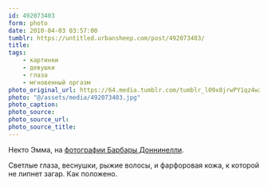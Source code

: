 ```yaml
---
id: 492073403
form: photo
date: 2010-04-03 03:57:00
tumblr: https://untitled.urbansheep.com/post/492073403/
title:
tags:
    - картинки
    - девушки
    - глаза
    - мгновенный оргазм
photo_original_url: https://64.media.tumblr.com/tumblr_l09x8jrwPY1qz4wzio1_1280.jpg
photo: "@/assets/media/492073403.jpg"
photo_caption:
photo_source:
photo_source_url:
photo_source_title:
---
```


<p>Некто Эмма, на <a href="http://vanity-teen.blogspot.com/2010/03/photography-barbara-donninelli.html">фотографии Барбары Доннинелли</a>.</p>

<p>Светлые глаза, веснушки, рыжие волосы, и фарфоровая кожа, к которой не липнет загар. Как положено.</p>
